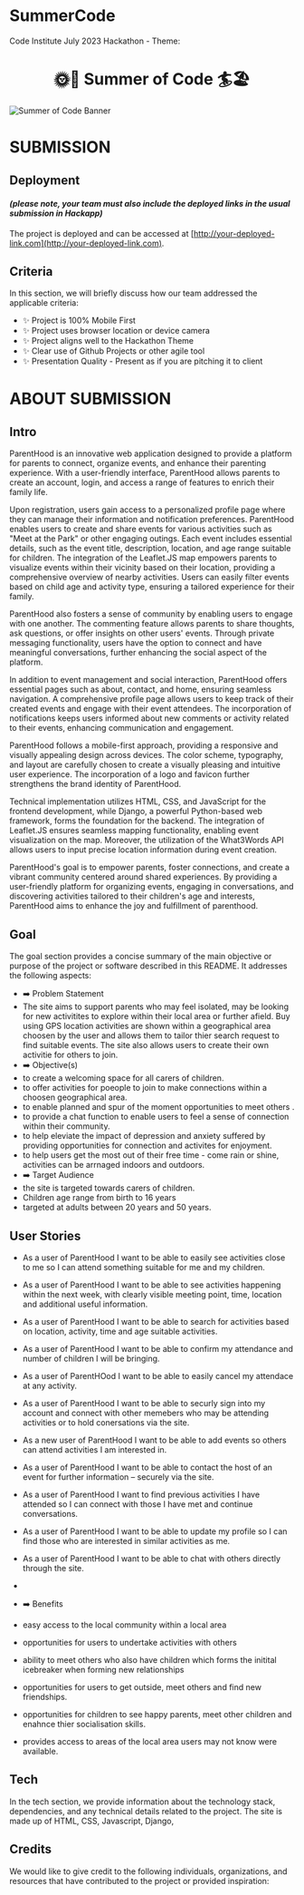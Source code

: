 # SummerCode
Code Institute July 2023 Hackathon - Theme:
<h1 align="center"><strong>🌞🚵 Summer of Code 🏄🏖️</strong>

</h1>


![Summer of Code Banner](https://res.cloudinary.com/djdefbnij/image/upload/v1688114955/Summer_2_owummy.png)

# SUBMISSION
## Deployment
#### _(please note, your team must also include the deployed links in the usual submission in Hackapp)_
The project is deployed and can be accessed at [http://your-deployed-link.com](http://your-deployed-link.com).

## Criteria
In this section, we will briefly discuss how our team addressed the applicable criteria:

- ✨ Project is 100% Mobile First
- ✨ Project uses browser location or device camera
- ✨ Project aligns well to the Hackathon Theme
- ✨ Clear use of Github Projects or other agile tool
- ✨ Presentation Quality - Present as if you are pitching it to client

# ABOUT SUBMISSION
## Intro
ParentHood is an innovative web application designed to provide a platform for parents to connect, organize events, and enhance their parenting experience. With a user-friendly interface, ParentHood allows parents to create an account, login, and access a range of features to enrich their family life.

Upon registration, users gain access to a personalized profile page where they can manage their information and notification preferences. ParentHood enables users to create and share events for various activities such as "Meet at the Park" or other engaging outings. Each event includes essential details, such as the event title, description, location, and age range suitable for children. The integration of the Leaflet.JS map empowers parents to visualize events within their vicinity based on their location, providing a comprehensive overview of nearby activities. Users can easily filter events based on child age and activity type, ensuring a tailored experience for their family.

ParentHood also fosters a sense of community by enabling users to engage with one another. The commenting feature allows parents to share thoughts, ask questions, or offer insights on other users' events. Through private messaging functionality, users have the option to connect and have meaningful conversations, further enhancing the social aspect of the platform.

In addition to event management and social interaction, ParentHood offers essential pages such as about, contact, and home, ensuring seamless navigation. A comprehensive profile page allows users to keep track of their created events and engage with their event attendees. The incorporation of notifications keeps users informed about new comments or activity related to their events, enhancing communication and engagement.

ParentHood follows a mobile-first approach, providing a responsive and visually appealing design across devices. The color scheme, typography, and layout are carefully chosen to create a visually pleasing and intuitive user experience. The incorporation of a logo and favicon further strengthens the brand identity of ParentHood.

Technical implementation utilizes HTML, CSS, and JavaScript for the frontend development, while Django, a powerful Python-based web framework, forms the foundation for the backend. The integration of Leaflet.JS ensures seamless mapping functionality, enabling event visualization on the map. Moreover, the utilization of the What3Words API allows users to input precise location information during event creation.

ParentHood's goal is to empower parents, foster connections, and create a vibrant community centered around shared experiences. By providing a user-friendly platform for organizing events, engaging in conversations, and discovering activities tailored to their children's age and interests, ParentHood aims to enhance the joy and fulfillment of parenthood.


## Goal
The goal section provides a concise summary of the main objective or purpose of the project or software described in this README. It addresses the following aspects:

- ➡️ Problem Statement
- The site aims to support parents who may feel isolated, may be looking for new activitites to explore within their local area or further afield. Buy using GPS location activities are shown within a geographical area choosen by the user and allows them to tailor thier search request to find suitable events. The site also allows users to create their own activitie for others to join.
- ➡️ Objective(s)
- to create a welcoming space for all carers of children.
- to offer activities for poeople to join to make connections within a choosen geographical area.
- to enable planned and spur of the moment opportunities to meet others .
- to provide a chat function to enable users to feel a sense of connection within their community.
- to help eleviate the impact of depression and anxiety suffered by providing opportunities for connection and activites for enjoyment.
- to help users get the most out of their free time - come rain or shine, activities can be arrnaged indoors and outdoors. 
- ➡️ Target Audience
- the site is targeted towards carers of children.
- Children age range from birth to 16 years
- targeted at adults between 20 years and 50 years.

## User Stories 
-  As a user of ParentHood I want to be able to easily see activities close to me so I can attend something suitable for me and my children.

-	As a user of ParentHood I want to be able to see activities happening within the next week, with clearly visible meeting point, time, location and additional useful information.

-	As a user of ParentHood I want to be able to search for activities based on location, activity, time and age suitable activities.

-	As a user of ParentHood I want to be able to confirm my attendance and number of children I will be bringing.

-	As a user of ParentHOod I want to be able to easily cancel my attendace at any activity.

-	As a user of ParentHood I want to be able to securly sign into my account and connect with other memebers who may be attending activities or to hold conersations via the site.

-   As a new user of ParentHood I want to be able to add events so others can attend activities I am interested in.

-   As a user of ParentHood I want to be able to contact the host of an event for further information – securely via the site.

-   As a  user of ParentHood I want to find previous activities I have attended so I can connect with those I have met and continue conversations.

-  As a user of ParentHood I want to be able to update my profile so I can find those who are interested in similar activities as me.

- As a user of ParentHood I want to be able to chat with others directly through the site.


- 
- ➡️ Benefits
- easy access to the local community within a local area
- opportunities for users to undertake activities with others
- ability to meet others who also have children which forms the initital icebreaker when forming new relationships
- opportunities for users to get outside, meet others and find new friendships.
- opportunities for children to see happy parents, meet other children and enahnce thier socialisation skills.
- provides access to areas of the local area users may not know were available.

## Tech
In the tech section, we provide information about the technology stack, dependencies, and any technical details related to the project.
The site is made up of HTML, CSS, Javascript, Django,

## Credits
We would like to give credit to the following individuals, organizations, and resources that have contributed to the project or provided inspiration:
